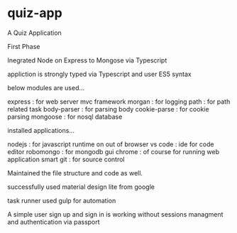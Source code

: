 # quiz-app
A Quiz Application

First Phase

Inegrated Node on Express to Mongose via Typescript

appliction is strongly typed via Typescript and user ES5 syntax

below modules are used...

express : for web server mvc framework
morgan  : for logging
path    : for path related task
body-parser : for parsing body
cookie-parse : for cookie parsing
mongoose     : for nosql database

installed applications...

nodejs       : for javascript runtime on out of browser
vs code      : ide for code editor
robomongo    : for mongodb gui
chrome       : of course for running web application
smart git    : for source control   

Maintained the file structure and code as well.

successfully used material design lite from google

task runner used gulp for automation

A simple user sign up and sign in is working without sessions managment and authentication via passport